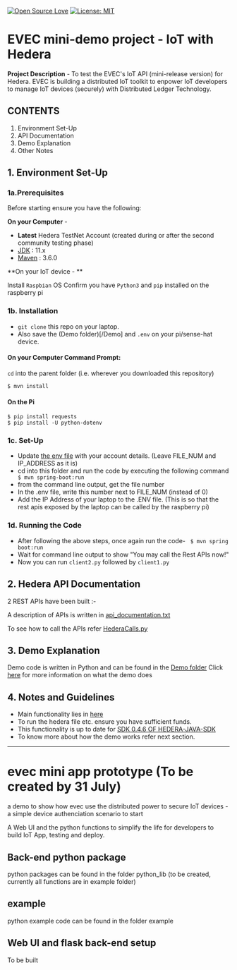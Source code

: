 [![Open Source Love](https://badges.frapsoft.com/os/v1/open-source.svg?v=103)](https://github.com/ellerbrock/open-source-badges/)
[![License: MIT](https://img.shields.io/badge/License-MIT-green.svg)](https://opensource.org/licenses/MIT)

# EVEC mini-demo project - IoT with Hedera

**Project Description** - 
To test the EVEC's IoT API (mini-release version) for Hedera.  EVEC is building a distributed IoT toolkit to enpower IoT developers to manage IoT devices (securely) with Distributed Ledger Technology.

## CONTENTS
1. Environment Set-Up
2. API Documentation
3. Demo Explanation
4. Other Notes

## 1. Environment Set-Up

### 1a.Prerequisites
Before starting ensure you have the following:

**On your Computer** - 

* **Latest** Hedera TestNet Account (created during or after the second  community testing phase)
* [JDK](https://www.oracle.com/technetwork/java/javase/downloads/jdk10-downloads-4416644.html) : 11.x
* [Maven](https://maven.apache.org/) : 3.6.0

**On your IoT device - **

Install `Raspbian` OS
Confirm you have `Python3` and `pip` installed on the raspberry pi

### 1b. Installation

* `git clone` this repo on your laptop.
* Also save the (Demo folder)[/Demo] and `.env` on your pi/sense-hat device.

#### On your Computer Command Prompt: 
`cd` into the parent folder (i.e. wherever you downloaded this repository)
```
$ mvn install
```

#### On the Pi
```
$ pip install requests
$ pip install -U python-dotenv
```

### 1c. Set-Up

* Update [the env file](.env) with your account details. (Leave FILE_NUM and IP_ADDRESS as it is)
* cd into this folder and run the code by executing the following command
``` $ mvn spring-boot:run```
* from the command line output, get the file number
* In the .env file, write this number next to FILE_NUM (instead of 0)
* Add the IP Address of your laptop to the .ENV file. (This is so that the rest apis exposed by the laptop can be called by the raspberry pi)
	
### 1d. Running the Code
* After following the above steps, once again run the code-
``` $ mvn spring boot:run```
* Wait for command line output to show "You may call the Rest APIs now!"
* Now you can run `client2.py` followed by `client1.py`

## 2. Hedera API Documentation
2 REST APIs have been built :-

A description of APIs is written in [api_documentation.txt](api_documentation.txt)

To see how to call the APIs refer [HederaCalls.py](/Demo/HederaCalls.py)

## 3. Demo Explanation
Demo code is written in Python and can be found in the [Demo folder](/Demo)
Click [here](/Demo/README.md) for more information on what the demo does

## 4. Notes and Guidelines
* Main functionality lies in [here](/src/main/java/com/freelance/spidertwin1/hashgraph)
* To run the hedera file etc. ensure you have sufficient funds. 
* This functionality is up to date for [SDK 0.4.6 OF HEDERA-JAVA-SDK](https://github.com/hashgraph/hedera-sdk-java)
* To know more about how the demo works refer next section.

---------------------------------------------------------------
# evec mini app prototype (To be created by 31 July)
a demo to show how evec use the distributed power to secure IoT devices - a simple device authenciation scenario to start

A Web UI and the python functions to simplify the life for developers to build IoT App, testing and deploy. 

## Back-end python package
python packages can be found in the folder python_lib (to be created, currently all functions are in example folder)

## example 
python example code can be found in the folder example

## Web UI and flask back-end setup
To be built




